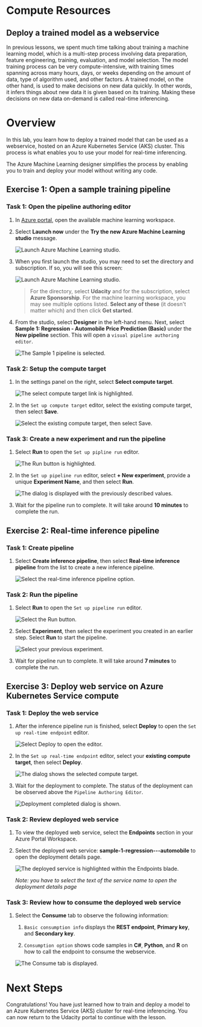 # Compute Resources

## Deploy a trained model as a webservice

In previous lessons, we spent much time talking about training a machine learning model, which is a multi-step process involving data preparation, feature engineering, training, evaluation, and model selection. The model training process can be very compute-intensive, with training times spanning across many hours, days, or weeks depending on the amount of data, type of algorithm used, and other factors. A trained model, on the other hand, is used to make decisions on new data quickly. In other words, it infers things about new data it is given based on its training. Making these decisions on new data on-demand is called real-time inferencing.

# Overview

In this lab, you learn how to deploy a trained model that can be used as a webservice, hosted on an Azure Kubernetes Service (AKS) cluster. This process is what enables you to use your model for real-time inferencing.

The Azure Machine Learning designer simplifies the process by enabling you to train and deploy your model without writing any code.

## Exercise 1: Open a sample training pipeline

### Task 1: Open the pipeline authoring editor

1. In [Azure portal](https://portal.azure.com/), open the available machine learning workspace.

2. Select **Launch now** under the **Try the new Azure Machine Learning studio** message.

    ![Launch Azure Machine Learning studio.](images/01a.png 'Launch AML')

3. When you first launch the studio, you may need to set the directory and subscription. If so, you will see this screen:

    ![Launch Azure Machine Learning studio.](images/00.png 'Launch AML')

    > For the directory, select **Udacity** and for the subscription, select **Azure Sponsorship**. For the machine learning workspace, you may see multiple options listed. **Select any of these** (it doesn't matter which) and then click **Get started**.

4. From the studio, select **Designer** in the left-hand menu. Next, select **Sample 1: Regression - Automobile Price Prediction (Basic)** under the **New pipeline** section. This will open a `visual pipeline authoring editor`.

   ![The Sample 1 pipeline is selected.](images/new-pipeline.png "Designer: New pipeline")

### Task 2: Setup the compute target

1. In the settings panel on the right, select **Select compute target**.

   ![The select compute target link is highlighted.](images/select-compute-target-link.png "Select compute target link")

2. In the `Set up compute target` editor, select the existing compute target, then select **Save**.

   ![Select the existing compute target, then select Save.](images/set-up-compute-target.png "Set up compute target")

### Task 3: Create a new experiment and run the pipeline

1. Select **Run** to open the `Set up pipline run` editor.

   ![The Run button is highlighted.](images/run-button.png "Run")

2. In the `Set up pipeline run` editor, select **+ New experiment**, provide a unique **Experiment Name**, and then select **Run**.

   ![The dialog is displayed with the previously described values.](images/set-up-pipeline-run.png "Set up pipeline run")

3. Wait for the pipeline run to complete. It will take around **10 minutes** to complete the run.

## Exercise 2: Real-time inference pipeline

### Task 1: Create pipeline

1. Select **Create inference pipeline**, then select **Real-time inference pipeline** from the list to create a new inference pipeline.

   ![Select the real-time inference pipeline option.](images/new-real-time-inference-pipeline.png "Real-time inference pipeline")

### Task 2: Run the pipeline

1. Select **Run** to open the `Set up pipeline run` editor.

   ![Select the Run button.](images/run-inference-pipeline.png "Run")

2. Select **Experiment**, then select the experiment you created in an earlier step. Select **Run** to start the pipeline.

   ![Select your previous experiment.](images/set-up-inference-pipeline-run.png "Set up pipeline run")

3. Wait for pipeline run to complete. It will take around **7 minutes** to complete the run.

## Exercise 3: Deploy web service on Azure Kubernetes Service compute

### Task 1: Deploy the web service

1. After the inference pipeline run is finished, select **Deploy** to open the `Set up real-time endpoint` editor.

   ![Select Deploy to open the editor.](images/deploy-web-service.png "Deploy")

2. In the `Set up real-time endpoint` editor, select your **existing compute target**, then select **Deploy**.

   ![The dialog shows the selected compute target.](images/set-up-real-time-endpoint.png "Set up real-time endpoint")

3. Wait for the deployment to complete. The status of the deployment can be observed above the `Pipeline Authoring Editor`.

   ![Deployment completed dialog is shown.](images/deploy-succeeded.png "Deploy - Succeeded")

### Task 2: Review deployed web service

1. To view the deployed web service, select the **Endpoints** section in your Azure Portal Workspace.

2. Select the deployed web service: **sample-1-regression---automobile** to open the deployment details page.

   ![The deployed service is highlighted within the Endpoints blade.](images/endpoints.png "Endpoints")

   *Note: you have to select the text of the service name to open the deployment details page*

### Task 3: Review how to consume the deployed web service

1. Select the **Consume** tab to observe the following information:

   1. `Basic consumption info` displays the **REST endpoint**, **Primary key**, and **Secondary key**.

   2. `Consumption option` shows code samples in **C#**, **Python**, and **R** on how to call the endpoint to consume the webservice.

   ![The Consume tab is displayed.](images/consume.png "Service details: Consume")

# Next Steps

Congratulations! You have just learned how to train and deploy a model to an Azure Kubernetes Service (AKS) cluster for real-time inferencing. You can now return to the Udacity portal to continue with the lesson.


